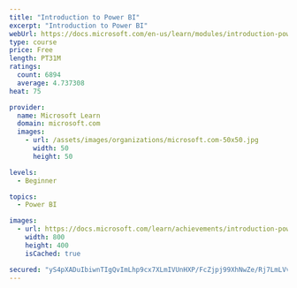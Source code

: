 ```yaml
---
title: "Introduction to Power BI"
excerpt: "Introduction to Power BI"
webUrl: https://docs.microsoft.com/en-us/learn/modules/introduction-power-bi/
type: course
price: Free
length: PT31M
ratings:
  count: 6894
  average: 4.737308
heat: 75

provider:
  name: Microsoft Learn
  domain: microsoft.com
  images:
    - url: /assets/images/organizations/microsoft.com-50x50.jpg
      width: 50
      height: 50

levels:
  - Beginner

topics:
  - Power BI

images:
  - url: https://docs.microsoft.com/learn/achievements/introduction-power-bi-social.png
    width: 800
    height: 400
    isCached: true

secured: "yS4pXADuIbiwnTIgQvImLhp9cx7XLmIVUnHXP/FcZjpj99XhNwZe/Rj7LmLVvyROZn0Mku82aaizcbkiDQKVcfy1k/Ap118UZj2XDnPYSJFNQB7oHmksRfglKGNDQESs7Ftt6wsQMDIMEHbLjCdkAlitb0XX5olI2JnjoPUBozlbyyaEiJR1sTaB4zjmgR7sEgnwbF6WDJCLCdMfFL7pZTqOQiAZlz2BaKDCq6Pa0mCdDjvOKFbcgP4F1l8KjV9oBqKEAXI96560RLJ1sDl9lbTl3b9S+iwEaNuGcmyKWQfZwwZaAOQDSnpbPqtMHICeh1XYkcSti21ht3rMjI3rt2F+7wWWqhvbMSURx3QRTktQd6+8nmb90IPtTJocycjzlWXRSBlo3HymRcSk0NKgCAOXa3/eTIeIbZb55uHdIA0=;qefzoYfQS64ttCR8vjA4vA=="
---
```


